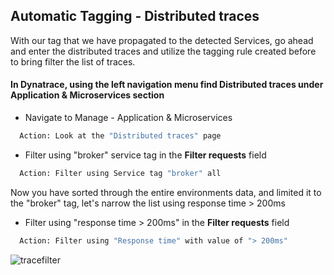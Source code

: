 ## Automatic Tagging - Distributed traces

With our tag that we have propagated to the detected Services​, go ahead and enter the distributed traces and utilize the tagging rule created before to bring filter the list of traces​.

#### In Dynatrace, using the left navigation menu find Distributed traces under Application & Microservices section

- Navigate to Manage  - Application & Microservices

 ```bash
   Action: Look at the "Distributed traces" page
   ```

- Filter using "broker" service tag in the **Filter requests** field

 ```bash
   Action: Filter using Service tag "broker" all
   ```

Now you have sorted through the entire environments data, and limited it to the "broker" tag, let's narrow the list using response time > 200ms​

- Filter using "response time > 200ms​" in the **Filter requests** field

 ```bash
   Action: Filter using "Response time" with value of "> 200ms"
   ```

![tracefilter](../../assets/images/tracefilter.png)


